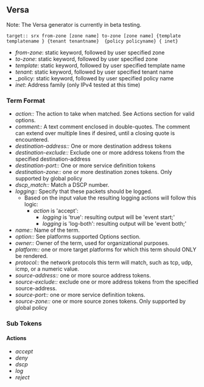 
## Versa
Note: The Versa  generator is currently in beta testing.
```
target:: srx from-zone [zone name] to-zone [zone name] {template templatename } {tenant tenantname}  {policy policyname} { inet} 
```
  * _from-zone_: static keyword, followed by user specified zone
  * _to-zone_: static keyword, followed by user specified zone
  * _template_: static keyword, followed by user specified template name 
  * _tenant_: static keyword, followed by user specified tenant name 
  * _policy: static keyword, followed by user specified policy name 
  * _inet_: Address family (only IPv4 tested at this time)
  
### Term Format
* _action::_ The action to take when matched. See Actions section for valid options.
* _comment::_ A text comment enclosed in double-quotes.  The comment can extend over multiple lines if desired, until a closing quote is encountered.
* _destination-address::_ One or more destination address tokens
* _destination-exclude::_ Exclude one or more address tokens from the specified destination-address
* _destination-port::_ One or more service definition tokens
* _destination-zone::_ one or more destination zones tokens. Only supported by global policy
* _dscp_match::_ Match a DSCP number.
* _logging::_ Specify that these packets should be logged.
  * Based on the input value the resulting logging actions will follow this logic:
    * _action_ is 'accept':
      * _logging_ is 'true': resulting output will be 'event start;'
      * _logging_ is 'log-both': resulting output will be 'event both;'
* _name::_ Name of the term.
* _option::_ See platforms supported Options section.
* _owner::_ Owner of the term, used for organizational purposes.
* _platform::_ one or more target platforms for which this term should ONLY be rendered.
* _protocol::_ the network protocols this term will match, such as tcp, udp, icmp, or a numeric value.
* _source-address::_ one or more source address tokens.
* _source-exclude::_ exclude one or more address tokens from the specified source-address.
* _source-port::_ one or more service definition tokens.
* _source-zone::_ one or more source zones tokens. Only supported by global policy
### Sub Tokens
#### Actions
* _accept_
* _deny_
* _dscp_
* _log_
* _reject_


